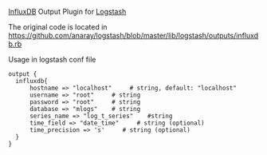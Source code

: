 [InfluxDB](http://influxdb.org/) Output Plugin for [Logstash](http://logstash.net/)

The original code is located in https://github.com/anaray/logstash/blob/master/lib/logstash/outputs/influxdb.rb

Usage in logstash conf file
```
output { 
  influxdb{
      hostname => "localhost"     # string, default: "localhost"
      username => "root"     # string
      password => "root"     # string
      database => "mlogs"    # string
      series_name => "log_t_series"    #string
      time_field => "date_time"     # string (optional)
      time_precision => 's'     # string (optional)  
  }
}
```
